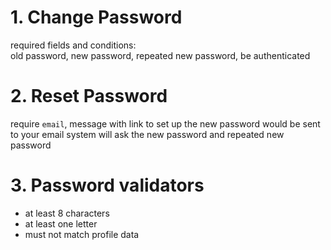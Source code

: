 # 1. Change Password
required fields and conditions: <br>
old password, new password, repeated new password, be authenticated

# 2. Reset Password
require `email`, message with link to set up the new password would be sent to your email 
system will ask the new password and repeated new password

# 3. Password validators
 - at least 8 characters
 - at least one letter
 - must not match profile data
